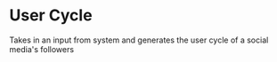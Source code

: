# User Cycle
Takes in an input from system and generates the user cycle of a social media's followers
